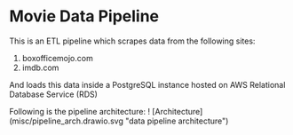 # Movie Data Pipeline

This is an ETL pipeline which scrapes data from the following sites:

1. boxofficemojo.com
2. imdb.com

And loads this data inside a PostgreSQL instance hosted on AWS Relational Database Service (RDS)

Following is the pipeline architecture:
! [Architecture] (misc/pipeline_arch.drawio.svg "data pipeline architecture")

